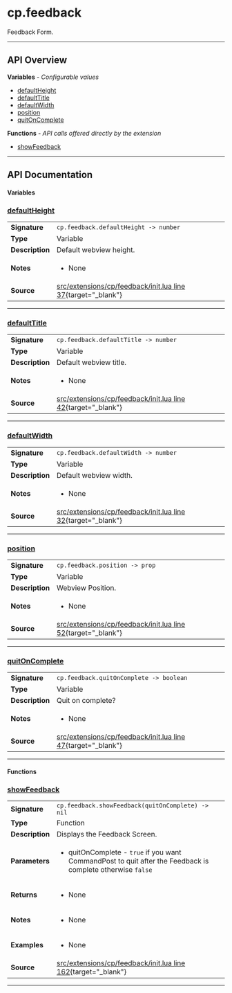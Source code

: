 # cp.feedback

Feedback Form.

---

## API Overview
**Variables** - _Configurable values_
 * [defaultHeight](#defaultheight)
 * [defaultTitle](#defaulttitle)
 * [defaultWidth](#defaultwidth)
 * [position](#position)
 * [quitOnComplete](#quitoncomplete)

**Functions** - _API calls offered directly by the extension_
 * [showFeedback](#showfeedback)


---

## API Documentation

#### Variables


### [defaultHeight](#defaultheight)

|                                             |                                                                                     |
| --------------------------------------------|-------------------------------------------------------------------------------------|
| **Signature**                               | `cp.feedback.defaultHeight -> number`                                                                    |
| **Type**                                    | Variable                                                                     |
| **Description**                             | Default webview height.                                                                     |
| **Notes**                                   | <ul><li>None</li></ul> |
| **Source**                                  | [src/extensions/cp/feedback/init.lua line 37](https://github.com/CommandPost/CommandPost/blob/develop/src/extensions/cp/feedback/init.lua#L37){target="_blank"} |

---


### [defaultTitle](#defaulttitle)

|                                             |                                                                                     |
| --------------------------------------------|-------------------------------------------------------------------------------------|
| **Signature**                               | `cp.feedback.defaultTitle -> number`                                                                    |
| **Type**                                    | Variable                                                                     |
| **Description**                             | Default webview title.                                                                     |
| **Notes**                                   | <ul><li>None</li></ul> |
| **Source**                                  | [src/extensions/cp/feedback/init.lua line 42](https://github.com/CommandPost/CommandPost/blob/develop/src/extensions/cp/feedback/init.lua#L42){target="_blank"} |

---


### [defaultWidth](#defaultwidth)

|                                             |                                                                                     |
| --------------------------------------------|-------------------------------------------------------------------------------------|
| **Signature**                               | `cp.feedback.defaultWidth -> number`                                                                    |
| **Type**                                    | Variable                                                                     |
| **Description**                             | Default webview width.                                                                     |
| **Notes**                                   | <ul><li>None</li></ul> |
| **Source**                                  | [src/extensions/cp/feedback/init.lua line 32](https://github.com/CommandPost/CommandPost/blob/develop/src/extensions/cp/feedback/init.lua#L32){target="_blank"} |

---


### [position](#position)

|                                             |                                                                                     |
| --------------------------------------------|-------------------------------------------------------------------------------------|
| **Signature**                               | `cp.feedback.position -> prop`                                                                    |
| **Type**                                    | Variable                                                                     |
| **Description**                             | Webview Position.                                                                     |
| **Notes**                                   | <ul><li>None</li></ul> |
| **Source**                                  | [src/extensions/cp/feedback/init.lua line 52](https://github.com/CommandPost/CommandPost/blob/develop/src/extensions/cp/feedback/init.lua#L52){target="_blank"} |

---


### [quitOnComplete](#quitoncomplete)

|                                             |                                                                                     |
| --------------------------------------------|-------------------------------------------------------------------------------------|
| **Signature**                               | `cp.feedback.quitOnComplete -> boolean`                                                                    |
| **Type**                                    | Variable                                                                     |
| **Description**                             | Quit on complete?                                                                     |
| **Notes**                                   | <ul><li>None</li></ul> |
| **Source**                                  | [src/extensions/cp/feedback/init.lua line 47](https://github.com/CommandPost/CommandPost/blob/develop/src/extensions/cp/feedback/init.lua#L47){target="_blank"} |

---

#### Functions


### [showFeedback](#showfeedback)

|                                             |                                                                                     |
| --------------------------------------------|-------------------------------------------------------------------------------------|
| **Signature**                               | `cp.feedback.showFeedback(quitOnComplete) -> nil`                                                                    |
| **Type**                                    | Function                                                                     |
| **Description**                             | Displays the Feedback Screen.                                                                     |
| **Parameters**                              | <ul><li>quitOnComplete - `true` if you want CommandPost to quit after the Feedback is complete otherwise `false`</li></ul> |
| **Returns**                                 | <ul><li>None</li></ul>          |
| **Notes**                                   | <ul><li>None</li></ul> |
| **Examples**                                | <ul><li>None</li></ul> |
| **Source**                                  | [src/extensions/cp/feedback/init.lua line 162](https://github.com/CommandPost/CommandPost/blob/develop/src/extensions/cp/feedback/init.lua#L162){target="_blank"} |

---

